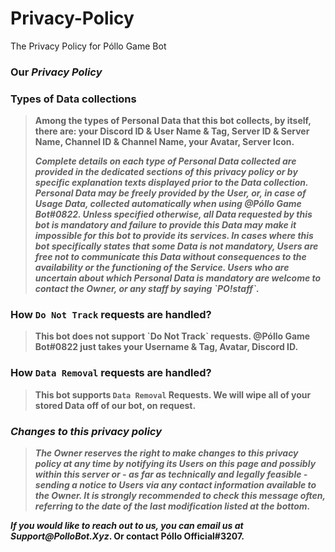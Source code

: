 # Privacy-Policy
The Privacy Policy for Póllo Game Bot

### <strong>Our <i>Privacy Policy</i></strong>

### <b>Types of Data collections</b>

<blockquote>
<p><b>Among the types of Personal Data that this bot collects, by itself, there are:  your Discord ID & User Name & Tag, Server ID & Server Name, Channel ID & Channel Name, your Avatar, Server Icon.</p></b>

<p><strong><b><i>Complete details on each type of Personal Data collected are provided in the dedicated sections of this privacy policy or by specific explanation texts displayed prior to the Data collection.
Personal Data may be freely provided by the User, or, in case of Usage Data, collected automatically when using @Póllo Game Bot#0822.
Unless specified otherwise, all Data requested by this bot is mandatory and failure to provide this Data may make it impossible for this bot to provide its services. In cases where this bot specifically states that some Data is not mandatory, Users are free not to communicate this Data without consequences to the availability or the functioning of the Service.
Users who are uncertain about which Personal Data is mandatory are welcome to contact the Owner, or any staff by saying `PO!staff`.</i></b></strong></p>
</blockquote>

### <b>How `Do Not Track` requests are handled?</b></h4>

<blockquote>
<p><strong><b>This bot does not support `Do Not Track` requests. 
@Póllo Game Bot#0822 just takes your Username & Tag, Avatar, Discord ID.</strong></b></p>
</blockquote>

### <b>How `Data Removal` requests are handled?</b></h4>

<blockquote>
  <p><strong><b>This bot supports <code>Data Removal</code> Requests.
We will wipe all of your stored Data off of our bot, on request.</strong></b></p>
</blockquote>

### <b><i>Changes to this privacy policy</i></b>

<blockquote>
<p><strong><b><i>The Owner reserves the right to make changes to this privacy policy at any time by notifying its Users on this page and possibly within this server or - as far as technically and legally feasible - sending a notice to Users via any contact information available to the Owner. 
It is strongly recommended to check this message often, referring to the date of the last modification listed at the bottom.</i></strong></b></p>
</blockquote>

<p><strong><b><i>If you would like to reach out to us, you can email us at Support@PolloBot.Xyz</i>.  Or contact Póllo Official#3207.</strong></b></p>
